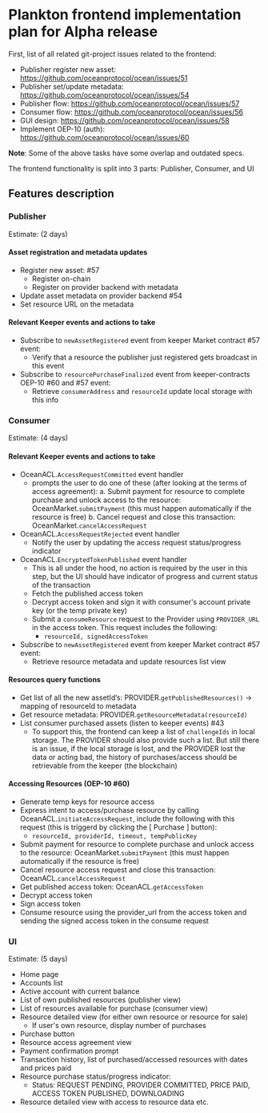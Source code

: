 # Plankton frontend implementation plan for Alpha release

First, list of all related git-project issues related to the frontend:
* Publisher register new asset: https://github.com/oceanprotocol/ocean/issues/51
* Publisher set/update metadata: https://github.com/oceanprotocol/ocean/issues/54
* Publisher flow: https://github.com/oceanprotocol/ocean/issues/57
* Consumer flow: https://github.com/oceanprotocol/ocean/issues/56
* GUI design: https://github.com/oceanprotocol/ocean/issues/58
* Implement OEP-10 (auth): https://github.com/oceanprotocol/ocean/issues/60

**Note**: Some of the above tasks have some overlap and outdated specs.

The frontend functionality is split into 3 parts: Publisher, Consumer, and UI

## Features description

### Publisher 
Estimate: (2 days)

#### Asset registration and metadata updates
* Register new asset: #57
  * Register on-chain
  * Register on provider backend with metadata
* Update asset metadata on provider backend #54
* Set resource URL on the metadata

#### Relevant Keeper events and actions to take
* Subscribe to `newAssetRegistered` event from keeper Market contract #57 event:
  * Verify that a resource the publisher just registered gets broadcast in this event
* Subscribe to `resourcePurchaseFinalized` event from keeper-contracts OEP-10 #60 and #57 event:
  * Retrieve `consumerAddress` and `resourceId` update local storage with this info 


### Consumer 
Estimate: (4 days)

#### Relevant Keeper events and actions to take
* OceanACL.`AccessRequestCommitted` event handler
  * prompts the user to do one of these (after looking at the terms of access agreement):
      a. Submit payment for resource to complete purchase and unlock access to the resource: OceanMarket.`submitPayment` (this must happen automatically if the resource is free)
      b. Cancel request and close this transaction: OceanMarket.`cancelAccessRequest`
* OceanACL.`AccessRequestRejected`  event handler
  * Notify the user by updating the access request status/progress indicator
* OceanACL.`EncryptedTokenPublished` event handler
  * This is all under the hood, no action is required by the user in this step, but the UI should have indicator of progress and current status of the transaction
  * Fetch the published access token
  * Decrypt access token and sign it with consumer's account private key (or the temp private key)
  * Submit a `consumeResource` request to the Provider using `PROVIDER_URL` in the access token. This request includes the following:
    * `resourceId, signedAccessToken`
* Subscribe to `newAssetRegistered` event from keeper Market contract #57 event:
  * Retrieve resource metadata and update resources list view

#### Resources query functions
* Get list of all the new assetId’s: 
    PROVIDER.`getPublishedResources()` -> mapping of resourceId to metadata
* Get resource metadata: 
    PROVIDER.`getResourceMetadata(resourceId)`
* List consumer purchased assets (listen to keeper events) #43
  * To support this, the frontend can keep a list of `challengeIds` in local storage. The PROVIDER should also 
  provide such a list. But still there is an issue, if the local storage is lost, and the PROVIDER lost the data or 
  acting bad, the history of purchases/access should be retrievable from the keeper (the blockchain)
    

#### Accessing Resources (OEP-10 #60)
* Generate temp keys for resource access
* Express intent to access/purchase resource by calling OceanACL.`initiateAccessRequest`, include the following with this request (this is triggerd by clicking the [ Purchase ] button):
  * `resourceId, providerId, timeout, tempPublicKey`
* Submit payment for resource to complete purchase and unlock access to the resource: OceanMarket.`submitPayment`  (this must happen automatically if the resource is free)
* Cancel resource access request and close this transaction: OceanACL.`cancelAccessRequest`
* Get published access token: OceanACL.`getAccessToken`
* Decrypt access token
* Sign access token
* Consume resource using the provider_url from the access token and sending the signed access token in the consume request



### UI 
Estimate: (5 days)
* Home page
* Accounts list
* Active account with current balance
* List of own published resources (publisher view)
* List of resources available for purchase (consumer view)
* Resource detailed view (for either own resource or resource for sale)
  * If user's own resource, display number of purchases
* Purchase button
* Resource access agreement view
* Payment confirmation prompt
* Transaction history, list of purchased/accessed resources with dates and prices paid
* Resource purchase status/progress indicator:
  * Status: REQUEST PENDING, PROVIDER COMMITTED, PRICE PAID, ACCESS TOKEN PUBLISHED, DOWNLOADING
* Resource detailed view with access to resource data etc.

